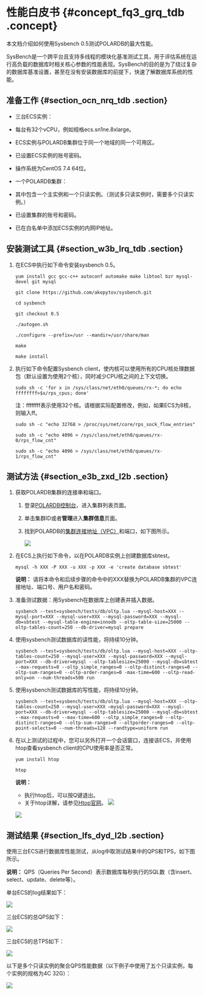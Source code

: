 # 性能白皮书 {#concept_fq3_grq_tdb .concept}

本文档介绍如何使用Sysbench 0.5测试POLARDB的最大性能。

SysBench是一个跨平台且支持多线程的模块化基准测试工具，用于评估系统在运行高负载的数据库时相关核心参数的性能表现。SysBench的目的是为了绕过复杂的数据库基准设置，甚至在没有安装数据库的前提下，快速了解数据库系统的性能。

## 准备工作 {#section_ocn_nrq_tdb .section}

-   三台ECS实例：

-   每台有32个vCPU，例如规格ecs.sn1ne.8xlarge。
-   ECS实例与POLARDB集群位于同一个地域的同一个可用区。
-   已设置ECS实例的账号密码。
-   操作系统为CentOS 7.4 64位。
-   一个POLARDB集群：

-   其中包含一个主实例和一个只读实例。（测试多只读实例时，需要多个只读实例。）
-   已设置集群的账号和密码。
-   已在白名单中添加ECS实例的内网IP地址。

## 安装测试工具 {#section_w3b_lrq_tdb .section}

1.  在ECS中执行如下命令安装sysbench 0.5。

    `yum install gcc gcc-c++ autoconf automake make libtool bzr mysql-devel git mysql`

    `git clone https://github.com/akopytov/sysbench.git`

    `cd sysbench`

    `git checkout 0.5`

    `./autogen.sh`

    `./configure --prefix=/usr --mandir=/usr/share/man`

    `make`

    `make install`

2.  执行如下命令配置Sysbench client，使内核可以使用所有的CPU核处理数据包（默认设置为使用2个核），同时减少CPU核之间的上下文切换。

    `sudo sh -c 'for x in /sys/class/net/eth0/queues/rx-*; do echo ffffffff>$x/rps_cpus; done'`

    注：ffffffff表示使用32个核。请根据实际配置修改，例如，如果ECS为8核，则输入ff。

    `sudo sh -c "echo 32768 > /proc/sys/net/core/rps_sock_flow_entries"`

    `sudo sh -c "echo 4096 > /sys/class/net/eth0/queues/rx-0/rps_flow_cnt"`

    `sudo sh -c "echo 4096 > /sys/class/net/eth0/queues/rx-1/rps_flow_cnt"`


## 测试方法 {#section_e3b_zxd_l2b .section}

1.  获取POLARDB集群的连接串和端口。
    1.  登录[POLARDB控制台](https://polardb.console.aliyun.com/?spm=5176.2020520001.0.0.69864bd3ikTa1x#/instance/list?regionId=cn-beijing)，进入集群列表页面。
    2.  单击集群ID或者**管理**进入**集群信息**页面。
    3.  找到POLARDB的[集群连接地址（VPC）](https://help.aliyun.com/document_detail/68510.html)和端口，如下图所示。

        ![](http://static-aliyun-doc.oss-cn-hangzhou.aliyuncs.com/assets/img/3035/2110_zh-CN.png)

2.  在ECS上执行如下命令，以在POLARDB实例上创建数据库sbtest。

    `mysql -h XXX -P XXX -u XXX -p XXX -e 'create database sbtest'`

    **说明：** 请将本命令和后续步骤的命令中的XXX替换为POLARDB集群的VPC连接地址、端口号、用户名和密码。

3.  准备测试数据：用Sysbench在数据库上创建表并插入数据。

    ```
    sysbench --test=sysbench/tests/db/oltp.lua --mysql-host=XXX --mysql-port=XXX --mysql-user=XXX --mysql-password=XXX --mysql-db=sbtest --mysql-table-engine=innodb --oltp-table-size=25000 --oltp-tables-count=250 --db-driver=mysql prepare
    ```

4.  使用sysbench测试数据库的读性能，将持续10分钟。

    ```
    sysbench --test=sysbench/tests/db/oltp.lua --mysql-host=XXX --oltp-tables-count=250 --mysql-user=XXX --mysql-password=XXX --mysql-port=XXX --db-driver=mysql --oltp-tablesize=25000 --mysql-db=sbtest --max-requests=0 --oltp_simple_ranges=0 --oltp-distinct-ranges=0 --oltp-sum-ranges=0 --oltp-order-ranges=0 -max-time=600 --oltp-read-only=on --num-threads=500 run
    ```

5.  使用sysbench测试数据库的写性能，将持续10分钟。

    ```
    sysbench --test=sysbench/tests/db/oltp.lua --mysql-host=XXX --oltp-tables-count=250 --mysql-user=XXX –mysql-password=XXX --mysql-port=XXX --db-driver=mysql --oltp-tablesize=25000 --mysql-db=sbtest --max-requests=0 --max-time=600 --oltp_simple_ranges=0 --oltp-distinct-ranges=0 --oltp-sum-ranges=0 --oltporder-ranges=0 --oltp-point-selects=0 --num-threads=128 --randtype=uniform run
    ```

6.  在以上测试的过程中，您可以另外打开一个会话窗口，连接该ECS，并使用htop查看sysbench client的CPU使用率是否正常。

    `yum install htop`

    `htop`

    **说明：** 

    -   执行htop后，可以按Q键退出。
    -   关于htop详解，请参见[Htop官网](http://hisham.hm/htop/)。
    ![](http://static-aliyun-doc.oss-cn-hangzhou.aliyuncs.com/assets/img/3035/2111_zh-CN.png)

    ![](http://static-aliyun-doc.oss-cn-hangzhou.aliyuncs.com/assets/img/3035/2112_zh-CN.png)


## 测试结果 {#section_lfs_dyd_l2b .section}

使用三台ECS进行数据库性能测试，从log中取测试结果中的QPS和TPS，如下图所示。

**说明：** QPS（Queries Per Second）表示数据库每秒执行的SQL数（含insert、select、update、delete等）。

单台ECS的log结果如下：

![](http://static-aliyun-doc.oss-cn-hangzhou.aliyuncs.com/assets/img/3036/2113_zh-CN.png)

三台ECS的总QPS如下：

![](http://static-aliyun-doc.oss-cn-hangzhou.aliyuncs.com/assets/img/3036/6633_zh-CN.png)

三台ECS的总TPS如下：

![](http://static-aliyun-doc.oss-cn-hangzhou.aliyuncs.com/assets/img/3036/6634_zh-CN.png)

以下是多个只读实例的聚合QPS性能数据（以下例子中使用了五个只读实例，每个实例的规格为4C 32G）：

![](http://static-aliyun-doc.oss-cn-hangzhou.aliyuncs.com/assets/img/3036/6635_zh-CN.png)

